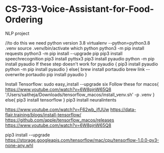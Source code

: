 # CS-733-Voice-Assistant-for-Food-Ordering
NLP project

//to do this we need python version 3.8
virtualenv --python=python3.8 .venv
source .venv/bin/activate
which python
python3 -m pip install requests
python3 -m pip install --upgrade pip
pip3 install speechrecognition
pip3 install pyttsx3
pip3 install pyaudio
python -m pip install pyaudio
If these step doesn't work for pyaudio {
    pip3 install pyaudio
    python -m pip install pyaudio
}
else{
    brew install portaudio
    brew link --overwrite portaudio
    pip install pyaudio
}

Install Tensorflow:
sudo easy_install --upgrade six
Follow these for macos{
https://www.youtube.com/watch?v=6W8pjnW65Q8
'/Users/saitheja/Downloads/tensorflow_macos/install_venv.sh' -p
.venv
}
else{
pip3 install tensorflow
}
pip3 install neuralintents

https://www.youtube.com/watch?v=F62wb_jfUUw
https://data-flair.training/blogs/install-tensorflow/
https://github.com/apple/tensorflow_macos/releases
https://www.youtube.com/watch?v=6W8pjnW65Q8


pip3 install --upgrade https://storage.googleapis.com/tensorflow/mac/cpu/tensorflow-1.0.0-py3-none-any.whl